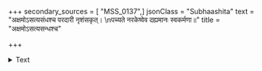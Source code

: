 +++
secondary_sources = [ "MSS_0137",]
jsonClass = "Subhaashita"
text = "अक्षमोऽसत्यसंधश्च परदारी नृशंसकृत्।  \nपच्यते नरकेष्वेव दह्यमानः स्वकर्मणा॥"
title = "अक्षमोऽसत्यसन्धश्च"

+++

<details><summary>Text</summary>

अक्षमोऽसत्यसंधश्च परदारी नृशंसकृत्।  
पच्यते नरकेष्वेव दह्यमानः स्वकर्मणा॥
</details>
